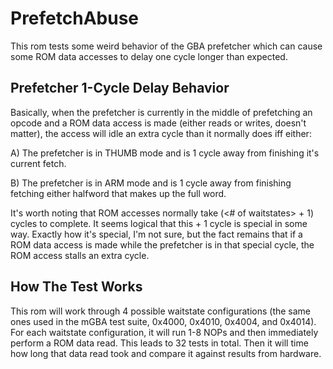 # PrefetchAbuse
This rom tests some weird behavior of the GBA prefetcher which can cause some ROM data accesses to delay one cycle longer than expected. 

## Prefetcher 1-Cycle Delay Behavior
Basically, when the prefetcher is currently in the middle of prefetching an opcode and a ROM data access is made (either reads or writes, doesn't matter), the access will idle an extra cycle than it normally does iff either:

A) The prefetcher is in THUMB mode and is 1 cycle away from finishing it's current fetch.

B) The prefetcher is in ARM mode and is 1 cycle away from finishing fetching either halfword that makes up the full word.

It's worth noting that ROM accesses normally take (<# of waitstates> + 1) cycles to complete. It seems logical that this + 1 cycle is special in some way. Exactly how it's special, I'm not sure, but the fact remains that if a ROM data access is made while the prefetcher is in that special cycle, the ROM access stalls an extra cycle.

## How The Test Works
This rom will work through 4 possible waitstate configurations (the same ones used in the mGBA test suite, 0x4000, 0x4010, 0x4004, and 0x4014). For each waitstate configuration, it will run 1-8 NOPs and then immediately perform a ROM data read. This leads to 32 tests in total. Then it will time how long that data read took and compare it against results from hardware.
